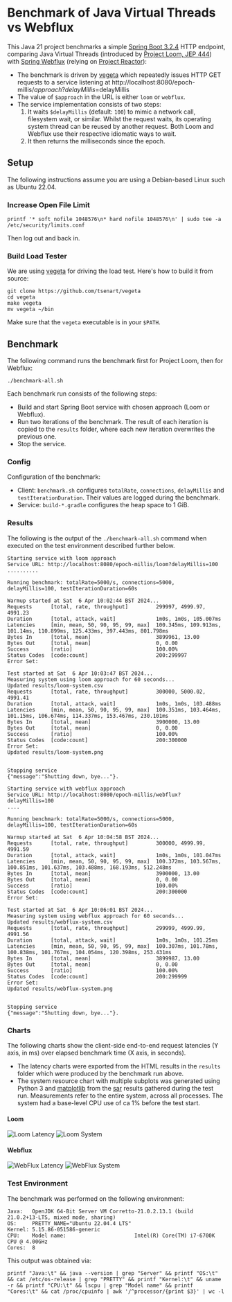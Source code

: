 # Benchmark of Java Virtual Threads vs Webflux

This Java 21 project benchmarks a simple [Spring Boot 3.2.4](https://spring.io/projects/spring-boot) HTTP endpoint, comparing Java Virtual Threads (introduced by [Project Loom, JEP 444](https://openjdk.org/jeps/444)) with [Spring Webflux](https://docs.spring.io/spring-framework/reference/web/webflux.html) (relying on [Project Reactor](https://projectreactor.io/)):
* The benchmark is driven by [vegeta](https://github.com/tsenart/vegeta) which repeatedly issues HTTP GET requests to a service listening at http://localhost:8080/epoch-millis/$approach?delayMillis=$delayMillis
* The value of `$approach` in the URL is either `loom` or `webflux`.
* The service implementation consists of two steps:
  1. It waits `$delayMillis` (default: `100`) to mimic a network call, filesystem wait, or similar. Whilst the request waits, its operating system thread can be reused by another request. Both Loom and Webflux use their respective idiomatic ways to wait. 
  2. It then returns the milliseconds since the epoch.

## Setup 

The following instructions assume you are using a Debian-based Linux such as Ubuntu 22.04. 

### Increase Open File Limit

```shell
printf '* soft nofile 1048576\n* hard nofile 1048576\n' | sudo tee -a /etc/security/limits.conf 
```
Then log out and back in.


### Build Load Tester

We are using [vegeta](https://github.com/tsenart/vegeta) for driving the load test. Here's how to build it from source:

```shell
git clone https://github.com/tsenart/vegeta
cd vegeta
make vegeta
mv vegeta ~/bin
```

Make sure that the `vegeta` executable is in your `$PATH`.

## Benchmark 

The following command runs the benchmark first for Project Loom, then for Webflux:

```shell
./benchmark-all.sh 
```

Each benchmark run consists of the following steps:
* Build and start Spring Boot service with chosen approach (Loom or Webflux).
* Run two iterations of the benchmark. The result of each iteration is copied to the `results` folder, where each new iteration overwrites the previous one.
* Stop the service.

### Config

Configuration of the benchmark:
* Client: `benchmark.sh` configures `totalRate`, `connections`, `delayMillis` and `testIterationDuration`. Their values are logged during the benchmark.
* Service: `build-*.gradle` configures the heap space to 1 GiB.

### Results

The following is the output of the `./benchmark-all.sh` command when executed on the test environment described further below.

```
Starting service with loom approach
Service URL: http://localhost:8080/epoch-millis/loom?delayMillis=100
..........

Running benchmark: totalRate=5000/s, connections=5000, delayMillis=100, testIterationDuration=60s

Warmup started at Sat  6 Apr 10:02:44 BST 2024...
Requests      [total, rate, throughput]         299997, 4999.97, 4991.23
Duration      [total, attack, wait]             1m0s, 1m0s, 105.007ms
Latencies     [min, mean, 50, 90, 95, 99, max]  100.345ms, 109.913ms, 101.14ms, 110.899ms, 125.433ms, 397.443ms, 801.798ms
Bytes In      [total, mean]                     3899961, 13.00
Bytes Out     [total, mean]                     0, 0.00
Success       [ratio]                           100.00%
Status Codes  [code:count]                      200:299997  
Error Set:

Test started at Sat  6 Apr 10:03:47 BST 2024...
Measuring system using loom approach for 60 seconds...
Updated results/loom-system.csv
Requests      [total, rate, throughput]         300000, 5000.02, 4991.41
Duration      [total, attack, wait]             1m0s, 1m0s, 103.488ms
Latencies     [min, mean, 50, 90, 95, 99, max]  100.351ms, 103.464ms, 101.15ms, 106.674ms, 114.337ms, 153.467ms, 230.101ms
Bytes In      [total, mean]                     3900000, 13.00
Bytes Out     [total, mean]                     0, 0.00
Success       [ratio]                           100.00%
Status Codes  [code:count]                      200:300000  
Error Set:
Updated results/loom-system.png


Stopping service
{"message":"Shutting down, bye..."}.

Starting service with webflux approach
Service URL: http://localhost:8080/epoch-millis/webflux?delayMillis=100
....

Running benchmark: totalRate=5000/s, connections=5000, delayMillis=100, testIterationDuration=60s

Warmup started at Sat  6 Apr 10:04:58 BST 2024...
Requests      [total, rate, throughput]         300000, 4999.99, 4991.59
Duration      [total, attack, wait]             1m0s, 1m0s, 101.047ms
Latencies     [min, mean, 50, 90, 95, 99, max]  100.372ms, 103.567ms, 100.851ms, 101.637ms, 103.488ms, 168.193ms, 512.248ms
Bytes In      [total, mean]                     3900000, 13.00
Bytes Out     [total, mean]                     0, 0.00
Success       [ratio]                           100.00%
Status Codes  [code:count]                      200:300000  
Error Set:

Test started at Sat  6 Apr 10:06:01 BST 2024...
Measuring system using webflux approach for 60 seconds...
Updated results/webflux-system.csv
Requests      [total, rate, throughput]         299999, 4999.99, 4991.56
Duration      [total, attack, wait]             1m0s, 1m0s, 101.25ms
Latencies     [min, mean, 50, 90, 95, 99, max]  100.307ms, 101.78ms, 100.838ms, 101.767ms, 104.054ms, 120.398ms, 253.431ms
Bytes In      [total, mean]                     3899987, 13.00
Bytes Out     [total, mean]                     0, 0.00
Success       [ratio]                           100.00%
Status Codes  [code:count]                      200:299999  
Error Set:
Updated results/webflux-system.png


Stopping service
{"message":"Shutting down, bye..."}.
```

### Charts

The following charts show the client-side end-to-end request latencies (Y axis, in ms) over elapsed benchmark time (X axis, in seconds).
* The latency charts were exported from the HTML results in the `results` folder which were produced by the benchmark run above.
* The system resource chart with multiple subplots was generated using Python 3 and [matplotlib](https://matplotlib.org/) from the [sar](https://linux.die.net/man/1/sar) results gathered during the test run. Measurements refer to the entire system, across all processes. The system had a base-level CPU use of ca 1% before the test start.

#### Loom

![Loom Latency](results/loom-latency.png "Loom Latency")
![Loom System](results/loom-system.png "Loom System")

#### Webflux

![WebFlux Latency](results/webflux-latency.png "WebFlux Latency")
![WebFlux System](results/webflux-system.png "WebFlux System")

### Test Environment

The benchmark was performed on the following environment:

```
Java:   OpenJDK 64-Bit Server VM Corretto-21.0.2.13.1 (build 21.0.2+13-LTS, mixed mode, sharing)
OS:     PRETTY_NAME="Ubuntu 22.04.4 LTS"
Kernel: 5.15.86-051586-generic
CPU:    Model name:                      Intel(R) Core(TM) i7-6700K CPU @ 4.00GHz
Cores:  8
```

This output was obtained via:

```shell
printf "Java:\t" && java --version | grep "Server" && printf "OS:\t" && cat /etc/os-release | grep "PRETTY" && printf "Kernel:\t" && uname -r && printf "CPU:\t" && lscpu | grep "Model name" && printf "Cores:\t" && cat /proc/cpuinfo | awk '/^processor/{print $3}' | wc -l
```


